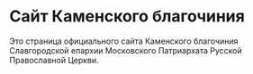 # Сайт Каменского благочиния
Это страница официального сайта Каменского благочиния Славгородской епархии Московского Патриархата Русской Православной Церкви.